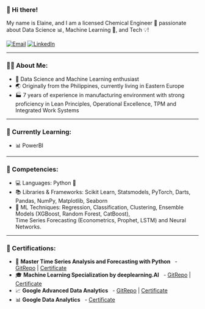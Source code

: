 ### 👋 Hi there!

My name is Elaine, and I am a licensed Chemical Engineer 🧪 passionate about Data Science 📊, Machine Learning 🤖, and Tech 💡!

[![Email](https://img.shields.io/badge/Email-DarkRed?style=for-the-badge&logo=gmail&logoColor=white)](mailto:jenelaine.delacruz@gmail.com)
[![LinkedIn](https://img.shields.io/badge/LinkedIn-blue?style=for-the-badge&logo=linkedin&logoColor=white)](https://linkedin.com/in/jenelaineDC)


---

### 🙋‍♀️ About Me:
- 🌟 Data Science and Machine Learning enthusiast
- 🌏 Originally from the Philippines, currently living in Eastern Europe   
- 🏭 7 years of experience in manufacturing environment with strong proficiency in Lean Principles, Operational Excellence, TPM and Integrated Work Systems  

---

### 🌱 Currently Learning:
- 📊 PowerBI 

---

### 🔧 Competencies:
- 💻 Languages: Python 🐍  
- 📚 Libraries & Frameworks: Scikit Learn, Statsmodels, PyTorch, Darts, Pandas, NumPy, Matplotlib, Seaborn  
- 🤖 ML Techniques: Regression, Classification, Clustering, Ensemble Models (XGBoost, Random Forest, CatBoost),  
  Time Series Forecasting (Econometrics, Prophet, LSTM) and Neural Networks.  

---
 
### 🏅 Certifications:
- 📆 **Master Time Series Analysis and Forecasting with Python**
  - <a href="https://github.com/jenelaineDC/Master-Time-Series-Analysis-Forecasting/tree/main" target="_blank">GitRepo</a> | <a href="https://github.com/jenelaineDC/Master-Time-Series-Analysis-Forecasting/blob/main/Master%20Time%20Series%20Analysis%20and%20Forecasting%20with%20Python.pdf" target="_blank">Certificate</a>
- 🎓 **Machine Learning Specialization by deeplearning.AI**
  - <a href="https://github.com/jenelaineDC/MachineLearningSpecialization" target="_blank">GitRepo</a> | <a href="https://coursera.org/share/7ab5ba59177c2ea00dcc464e1b069e28" target="_blank">Certificate</a>
- 📈 **Google Advanced Data Analytics**
  - <a href="https://github.com/jenelaineDC/GoogleAdvanceDataAnalytics" target="_blank">GitRepo</a> | <a href="https://www.credly.com/badges/2bcc693a-6859-4242-8582-69e5c5ee2316/linked_in_profile" target="_blank">Certificate</a>
- 📊 **Google Data Analytics**
  - <a href="https://www.credly.com/badges/60cbe694-b8a5-4177-8add-b96f9266e89a/linked_in_profile" target="_blank">Certificate</a>


<!--
**jenelaineDC/jenelaineDC** is a ✨ _special_ ✨ repository because its `README.md` (this file) appears on your GitHub profile.

Here are some ideas to get you started:

- 🔭 I’m currently working on ...
- 🌱 I’m currently learning ...
- 👯 I’m looking to collaborate on ...
- 🤔 I’m looking for help with ...
- 💬 Ask me about ...
- 📫 How to reach me: ...
- 😄 Pronouns: ...
- ⚡ Fun fact: ...
-->
